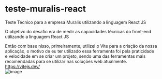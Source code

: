 # teste-muralis-react
Teste Técnico para a empresa Muralis utilizando a linguagem React JS

O objetivo do desafio era de medir as capacidades técnicas do front-end utilizando a linguagem React JS

Então com base nisso, primeiramente, utilizei o Vite para a criação da nossa aplicação, o motivo de eu ter utilizado essa ferramenta foi pela praticidade e velocidade em se criar um projeto, sendo uma das ferramentas mais recomendadas para se utilizar nas soluções web atualmente. 
https://vitejs.dev/  
![image](https://user-images.githubusercontent.com/40373628/227832845-4edb85c9-a817-4ceb-a055-ab2e0daffd3b.png)
